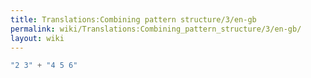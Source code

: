 ```yaml
---
title: Translations:Combining pattern structure/3/en-gb
permalink: wiki/Translations:Combining_pattern_structure/3/en-gb/
layout: wiki
---
```


``` Haskell
"2 3" + "4 5 6"
```
